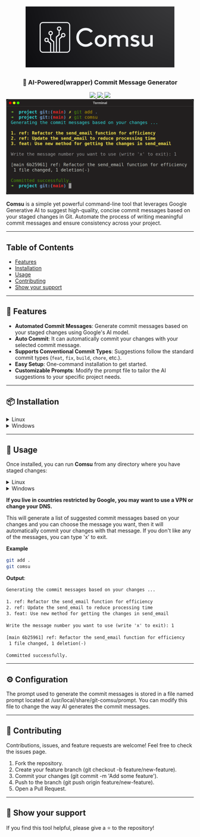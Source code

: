 <h1 align="center">
  <br>
  <a href="https://github.com/ali-hv/comsu/blob/main/assets/logo.png">
      <img src="https://github.com/ali-hv/comsu/blob/main/assets/logo.png" alt="Comsu" width="400">
  </a>
</h1>

<h3 align="center">🚀 AI-Powered(wrapper) Commit Message Generator</h3>

<p align="center">
    <a href="https://img.shields.io/badge/License-GPLv3-blue.svg">
        <img src="https://img.shields.io/badge/License-GPLv3-blue.svg" />
    </a>
    <a href="https://img.shields.io/badge/Shell-Bash-green.svg">
        <img src="https://img.shields.io/badge/Shell-Bash-green.svg" />
    </a>
    <a href="https://img.shields.io/badge/AI-Google%20Generative%20AI-yellow.svg">
        <img src="https://img.shields.io/badge/AI-Google%20Generative%20AI-yellow.svg" />
    </a>
    <br>
    <a href="https://github.com/ali-hv/comsu/blob/main/assets/screenshot-1.png">
      <img src="https://github.com/ali-hv/comsu/blob/main/assets/screenshot-1.png" alt="Comsu" width="700"/>
    </a>
</p>

**Comsu** is a simple yet powerful command-line tool that leverages Google Generative AI to suggest high-quality, concise commit messages based on your staged changes in Git. Automate the process of writing meaningful commit messages and ensure consistency across your project.

---

## Table of Contents

* [Features](#-features)
* [Installation](#-installation)
* [Usage](#-usage)
* [Contributing](#-contributing)
* [Show your support](#-show-your-support)

---

## 🌟 Features

- **Automated Commit Messages**: Generate commit messages based on your staged changes using Google's AI model.
- **Auto Commit**: It can automatically commit your changes with your selected commit message. 
- **Supports Conventional Commit Types**: Suggestions follow the standard commit types (`feat`, `fix`, `build`, `chore`, etc.).
- **Easy Setup**: One-command installation to get started.
- **Customizable Prompts**: Modify the prompt file to tailor the AI suggestions to your specific project needs.

---

## 📦 Installation

<details>
  <summary>Linux</summary>

To set up **Comsu** on your Linux system, follow these steps:

1. **Clone the Repository**:
    ```bash
    git clone https://github.com/ali-hv/comsu.git
    cd comsu
    ```

2. **Run the Installation Script**:
    ```bash
    chmod +x install.sh
    sudo ./install.sh
    ```

3. **Set Your API Key**:

    Make sure you have your Google AI Studio API key set as an environment variable. If you don’t have one, you can create a free API key [here](https://aistudio.google.com/app/apikey).
    ```bash
    export GOOGLE_AI_STUDIO_API_KEY="your_api_key_here"
    ```

   You can add this line to your `~/.bashrc` or `~/.zshrc` to make it persistent.

</details>


<details>
  <summary>Windows</summary>

To set up **Comsu** on your Windows system, follow these steps:

1. **Clone the Repository**:
   open powershell as administrator, then write these commands:
    ```powershell
    git clone https://github.com/ali-hv/comsu.git
    cd comsu
    ```

3. **Run the Installation Script**:
    ```powershell
    powershell -ExecutionPolicy Bypass -File install.ps1
    ```

4. **Set Your API Key**:

    Make sure you have your Google AI Studio API key set as an environment variable. If you don’t have one, you can create a free API key [here](https://aistudio.google.com/app/apikey).
    ```powershell
    set GOOGLE_AI_STUDIO_API_KEY=your_api_key_here
    ```

   You can add this line to your $PATH to make it persistent.
</details>

---

## 🚀 Usage

Once installed, you can run **Comsu** from any directory where you have staged changes:

<details>
  <summary>Linux</summary>

  ```bash
  git comsu
  ```
</details>


<details>
  <summary>Windows</summary>

  Run this in the cmd:
  ```cmd
  git-comsu
  ```
</details>

**If you live in countries restricted by Google, you may want to use a VPN or change your DNS.**

This will generate a list of suggested commit messages based on your changes and you can choose the message you want, then it will automatically commit your changes with that message. If you don't like any of the messages, you can type 'x' to exit.

**Example**

```bash
git add .
git comsu
```

**Output**:

```
Generating the commit messages based on your changes ...

1. ref: Refactor the send_email function for efficiency
2. ref: Update the send_email to reduce processing time
3. feat: Use new method for getting the changes in send_email

Write the message number you want to use (write 'x' to exit): 1

[main 6b25961] ref: Refactor the send_email function for efficiency
 1 file changed, 1 deletion(-)

Committed successfully.
```

---

## ⚙️ Configuration


The prompt used to generate the commit messages is stored in a file named prompt located at /usr/local/share/git-comsu/prompt. You can modify this file to change the way AI generates the commit messages.

---

## 🤝 Contributing

Contributions, issues, and feature requests are welcome! Feel free to check the issues page.

1. Fork the repository.
2. Create your feature branch (git checkout -b feature/new-feature).
3. Commit your changes (git commit -m 'Add some feature').
4. Push to the branch (git push origin feature/new-feature).
5. Open a Pull Request.

---

## 🌟 Show your support

If you find this tool helpful, please give a ⭐ to the repository!
